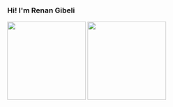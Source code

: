 ### Hi! I'm Renan Gibeli

<!--
**renangibeli/renangibeli** is a ✨ _special_ ✨ repository because its `README.md` (this file) appears on your GitHub profile.

Here are some ideas to get you started:

- 🔭 I’m currently working on ...
- 🌱 I’m currently learning ...
- 👯 I’m looking to collaborate on ...
- 🤔 I’m looking for help with ...
- 💬 Ask me about ...
- 📫 How to reach me: ...
- 😄 Pronouns: ...
- ⚡ Fun fact: ...
-->

<div>
  <a hfer="https://gitbub.com/renangibeli" />
  <img height="180em" src="https://github-readme-stats.vercel.app/api?username=renangibeli&show_icons=true&theme=dracula&include_all_commits&count_private=true" />
  <img height="180em" src="https://github-readme-stats.vercel.app/api/top-langs/?username=renangibeli&layout=compact&langs_count=16&theme=dracula" />
</div>
       
